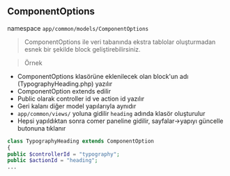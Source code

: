 ## ComponentOptions

namespace `app/common/models/ComponentOptions`

> ComponentOptions ile veri tabanında ekstra tablolar oluşturmadan esnek bir şekilde block geliştirebilirsiniz.

> Örnek

* ComponentOptions klasörüne eklenilecek olan block'un adı (TypographyHeading.php) yazılır
* ComponentOption extends edilir
* Public olarak controller id ve action id yazılır
* Geri kalanı diğer model yapılarıyla aynıdır
* ```app/common/views/``` yoluna gidilir ```heading``` adında klasör oluşturulur
* Hepsi yapıldıktan sonra comer paneline gidilir, sayfalar->yapıyı güncelle butonuna tıklanır

```php
class TypographyHeading extends ComponentOption 
{
public $controllerId = "typography";
public $actionId = "heading";
...
```



